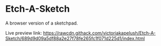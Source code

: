 # Etch-A-Sketch

A browser version of a sketchpad. 

Live preview link: https://rawcdn.githack.com/victoriakapelush/Etch-A-Sketch/689d9d09a5df88a2e27f78fe265fc1f071d225d1/index.html
